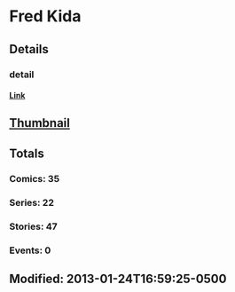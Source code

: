 # Fred  Kida 
## Details
### detail
#### [Link](http://marvel.com/comics/creators/1602/fred_kida?utm_campaign=apiRef&utm_source=225578a89fc76f3d20fbffda5d17a88d)
## [Thumbnail](http://i.annihil.us/u/prod/marvel/i/mg/b/40/image_not_available.jpg)
## Totals
### Comics: 35
### Series: 22
### Stories: 47
### Events: 0
## Modified: 2013-01-24T16:59:25-0500